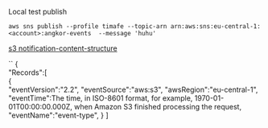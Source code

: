 Local test publish
```
aws sns publish --profile timafe --topic-arn arn:aws:sns:eu-central-1:<account>:angkor-events  --message 'huhu'
```

[s3 notification-content-structure](https://docs.aws.amazon.com/de_de/AmazonS3/latest/dev/notification-content-structure.html)

``
{  
   "Records":[  
      {  
         "eventVersion":"2.2",
         "eventSource":"aws:s3",
         "awsRegion":"eu-central-1",
         "eventTime":The time, in ISO-8601 format, for example, 1970-01-01T00:00:00.000Z, when Amazon S3 finished processing the request,
         "eventName":"event-type",
     }
 ]
```
